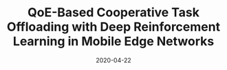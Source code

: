 ---
title: "QoE-Based Cooperative Task Offloading with Deep Reinforcement Learning in Mobile Edge Networks"
authors:
- Xiaoming He
- Haodong Lu
- Huawei Huang
- Yingchi Mao
- Kun Wang
- Song Guo

date: "2020-04-22"
doi: "10.1109/MWC.001.1900406"

# Publication type.
# 1 = Conference paper; 2 = Journal article;
# 3 = Preprint Paper; 4 = Report; 5 = Book; 6 = Book section;
# 7 = Thesis; 8 = Patent
publication_types: ["2"]

# Publication name and optional abbreviated publication name.
publication: "*IEEE Wireless Communications*"
publication_short: "MWC (JCR-Q1)"

url_pdf: https://ieeexplore.ieee.org/document/9076115
# url_code: ''
# url_dataset: ''
# url_poster: ''
# url_project: ''
# url_slides: ''
# url_video: ''

---